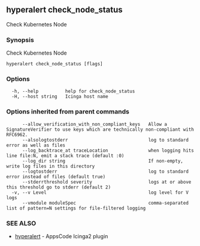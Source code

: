 ## hyperalert check_node_status

Check Kubernetes Node

### Synopsis


Check Kubernetes Node

```
hyperalert check_node_status [flags]
```

### Options

```
  -h, --help          help for check_node_status
  -H, --host string   Icinga host name
```

### Options inherited from parent commands

```
      --allow_verification_with_non_compliant_keys   Allow a SignatureVerifier to use keys which are technically non-compliant with RFC6962.
      --alsologtostderr                              log to standard error as well as files
      --log_backtrace_at traceLocation               when logging hits line file:N, emit a stack trace (default :0)
      --log_dir string                               If non-empty, write log files in this directory
      --logtostderr                                  log to standard error instead of files (default true)
      --stderrthreshold severity                     logs at or above this threshold go to stderr (default 2)
  -v, --v Level                                      log level for V logs
      --vmodule moduleSpec                           comma-separated list of pattern=N settings for file-filtered logging
```

### SEE ALSO
* [hyperalert](hyperalert.md)	 - AppsCode Icinga2 plugin


